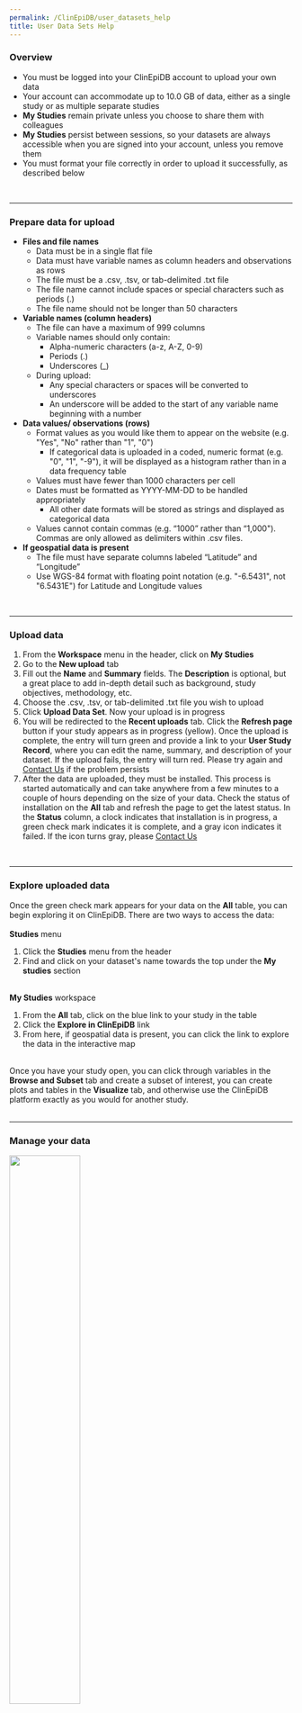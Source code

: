 ```yaml
---
permalink: /ClinEpiDB/user_datasets_help
title: User Data Sets Help
---
```

<style>

img {
    width: 50%;
    margin-bottom: 20px;
}

</style>

<div class="static-content">

  <h3>Overview</h3>
    <ul>
      <li>You must be logged into your ClinEpiDB account to upload your own data</li>
      <li>Your account can accommodate up to 10.0 GB of data, either as a single study or as multiple separate studies</li>
      <li><b>My Studies</b> remain private unless you choose to share them with colleagues</li>
      <li><b>My Studies</b> persist between sessions, so your datasets are always accessible when you are signed into your account, unless you remove them</li>
       <li>You must format your file correctly in order to upload it successfully, as described below</li>
    </ul>
  <br><hr>

  <h3>Prepare data for upload</h3>
    <ul>
      <li><b>Files and file names</b>
         <ul>
         <li>Data must be in a single flat file</li>
         <li>Data must have variable names as column headers and observations as rows</li>
         <li>The file must be a .csv, .tsv, or tab-delimited .txt file</li>
         <li>The file name cannot include spaces or special characters such as periods (.)</li>
         <li>The file name should not be longer than 50 characters</li>
         </ul>
      </li>
      <li><b>Variable names (column headers)</b>
        <ul>
         <li>The file can have a maximum of 999 columns</li>
         <li>Variable names should only contain:
            <ul>
            <li>Alpha-numeric characters (a-z, A-Z, 0-9)</li>
            <li>Periods (.)</li>
            <li>Underscores (_)</li>
            </ul></li>
         <li>During upload:
            <ul>
            <li>Any special characters or spaces will be converted to underscores</li>
            <li>An underscore will be added to the start of any variable name beginning with a number</li>
            </ul></li>
        </ul>
      </li>
      <li><b>Data values/ observations (rows)</b>
        <ul>
           <li>Format values as you would like them to appear on the website (e.g. "Yes", "No" rather than "1", "0")
              <ul>
              <li>If categorical data is uploaded in a coded, numeric format (e.g. "0", "1", "-9"), it will be displayed as a histogram rather than in a data frequency table</li>
              </ul></li>
           <li>Values must have fewer than 1000 characters per cell</li>
           <li>Dates must be formatted as YYYY-MM-DD to be handled appropriately
              <ul>
              <li>All other date formats will be stored as strings and displayed as categorical data</li>
              </ul></li>
          <li>Values cannot contain commas (e.g. “1000” rather than “1,000"). Commas are only allowed as delimiters within .csv files.</li>
        </ul>
      </li>
      <li><b>If geospatial data is present</b>
          <ul>
          <li>The file must have separate columns labeled “Latitude” and “Longitude”</li>
          <li>Use WGS-84 format with floating point notation (e.g. "-6.5431", not "6.5431E") for Latitude and Longitude values</li>
          </ul>
      </li>
    </ul>
  <br><hr>

  <h3>Upload data</h3>
    <ol>
      <li>From the <b>Workspace</b> menu in the header, click on <b>My Studies</b></li>
      <li>Go to the <b>New upload</b> tab</li>
      <li>Fill out the <b>Name</b> and <b>Summary</b> fields. The <b>Description</b> is optional, but a great place to add in-depth detail such as background, study objectives, methodology, etc.</li>
      <li>Choose the .csv, .tsv, or tab-delimited .txt file you wish to upload</li>
      <li>Click <b>Upload Data Set</b>. Now your upload is in progress</li>
      <li>You will be redirected to the <b>Recent uploads</b> tab. Click the <b>Refresh page</b> button if your study appears as in progress (yellow). Once the upload is complete, the entry will turn green and provide a link to your <b>User Study Record</b>, where you can edit the name, summary, and description of your dataset. If the upload fails, the entry will turn red. Please try again and <a  href="/a/app/contact-us" target="_blank">Contact Us</a> if the problem persists</li>
      <li>After the data are uploaded, they must be installed. This process is started automatically and can take anywhere from a few minutes to a couple of hours depending on the size of your data. Check the status of installation on the <b>All</b> tab and refresh the page to get the latest status. In the <b>Status</b> column, a clock indicates that installation is in progress, a green check mark indicates it is complete, and a gray icon indicates it failed. If the icon turns gray, please <a  href="/a/app/contact-us" target="_blank">Contact Us</a></li>
    </ol>
  <br><hr>


  <h3>Explore uploaded data</h3>
    Once the green check mark appears for your data on the <b>All</b> table, you can begin exploring it on ClinEpiDB. There are two ways to access the data:
    <br><br>
    <b>Studies</b> menu
    <br>
    <ol>
      <li>Click the <b>Studies</b> menu from the header</li>
      <li>Find and click on your dataset's name towards the top under the <b>My studies</b> section</li>
    </ol>
    <br>
    <b>My Studies</b> workspace
    <br>
    <ol>
      <li>From the <b>All</b> tab, click on the blue link to your study in the table</li>
      <li>Click the <b>Explore in ClinEpiDB</b> link</li>
      <li>From here, if geospatial data is present, you can click the link to explore the data in the interactive map</li>
    </ol>
   <br>
   Once you have your study open, you can click through variables in the <b>Browse and Subset</b> tab and create a subset of interest, you can create plots and tables in the <b>Visualize</b> tab, and otherwise use the ClinEpiDB platform exactly as you would for another study.
   <br><br><hr>


  <h3>Manage your data</h3>
    <img src="{{'/assets/images/MyUserStudies_AllTable_ClinEpi.png' | absolute_url}}" />
    <br>
    View, manage, share, and utilize your data from the <b>All</b> tab in the <b>My Studies</b> workspace
    <br>
    <ul>
      <li>View a table of all the datasets you have uploaded, including information on when you uploaded it and the file size</li>
      <li>Edit the name and summary of your study directly from the table using the pencil icons</li>
      <li>Access the User Study record page for your dataset by clicking its name (blue link). From here you can:
        <ul>
        <li>Edit the description by clicking the pencil icon next to the <b>Description</b> field</li>
        <li>Access the data by clicking the <b>Explore in ClinEpiDB</b> link</li>
        <li>Download your original file by clicking the <b>Download</b> button</li>
        </ul>
      </li>
      <li>Share your study with a colleague:
        <ul>
        <li>Click the checkbox next to the name of the dataset you want to share, click the <b>Share Datasets</b> button, and follow the pop-up to enter the email address(es) of those you want to share the data with</li>
        <li>If you have shared a study, you will see a new column in your table to show you everyone who has access to your study</li>
        <li>If you <b>Remove</b> your study, it will delete it for you and anyone else you have shared it with</li>
        </ul>
      </li>
    </ul>
   <br><hr>

</div>
